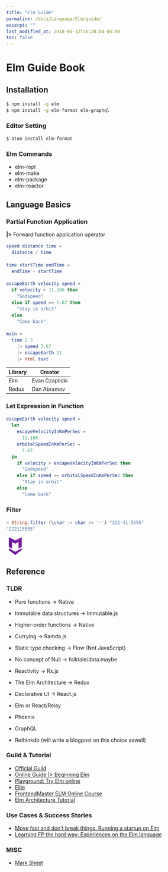```yaml
---
title: "Elm Guide"
permalink: /docs/Language/Elm/guide/
excerpt: ""
last_modified_at: 2018-03-12T16:28:04-05:00
toc: false
---
```


# Elm Guide Book

## Installation

```bash
$ npm install -g elm
$ npm install -g elm-format elm-graphql
```

### Editor Setting

```bash
$ atom install elm-format
```

### Elm Commands

-   elm-repl
-   elm-make
-   elm-package
-   elm-reactor

## Language Basics

### Partial Function Application

**|>** Forward function application operator

```elm
speed distance time =
  distance / time

time startTime endTime =
  endTime - startTime

escapeEarth velocity speed =
  if velocity > 11.186 then
    "Godspeed"
  else if speed == 7.67 then
    "Stay in orbit"
  else
    "Come back"

main =
  time 2 3
    |> speed 7.67
    |> escapeEarth 11
    |> Html.text
```

| Library | Creator        |
| ------- | -------------- |
| Elm     | Evan Czaplicki |
| Redux   | Dan Abramov    |

### Let Expression in Function

```elm
escapeEarth velocity speed =
  let
    escapeVelocityInKmPerSec =
      11.186
    orbitalSpeedInKmPerSec =
      7.67
  in
    if velocity > escapeVelocityInKmPerSec then
      "Godspeed"
    else if speed == orbitalSpeedInKmPerSec then
      "Stay in orbit"
    else
      "Come back"
```

### Filter

```elm
> String.filter (\char -> char /= '-') "222-11-5555"
"222115555"
```

![alt text][logo]

[logo]: https://github.com/adam-p/markdown-here/raw/master/src/common/images/icon48.png "Logo Title Text 2"

## Reference

### TLDR

-   Pure functions -> Native
-   Immutable data structures -> Immutable.js
-   Higher-order functions -> Native
-   Currying -> Ramda.js
-   Static type checking -> Flow (Not JavaScript)
-   No concept of Null -> folktale/data.maybe
-   Reactivity -> Rx.js
-   The Elm Architecture -> Redux
-   Declarative UI -> React.js


-   Elm or React/Relay
-   Phoenix
-   GraphQL
-   Rethinkdb (will write a blogpost on this choice aswell)

### Guild & Tutorial

-   [Official Guild](https://guide.elm-lang.org/)
-   [Online Guide |> Beginning Elm](http://elmprogramming.com/)
-   [Playground: Try Elm online](http://elm-lang.org/try)
-   [Ellie](https://ellie-app.com/new)
-   [FrontendMaster ELM Online Course](https://frontendmasters.com/courses/elm/)
-   [Elm Architecture Tutorial ](https://github.com/pawanpoudel/elm-architecture-tutorial)

### Use Cases & Success Stories

-   [Move fast and don’t break things. Running a startup on Elm](https://medium.com/the-ahead-story/move-fast-and-dont-break-things-running-a-startup-on-elm-b5491082fe8b)
-   [Learning FP the hard way: Experiences on the Elm language](https://gist.github.com/ohanhi/0d3d83cf3f0d7bbea9db)

### MISC

-   [Mark Sheet](https://marksheet.io/)
